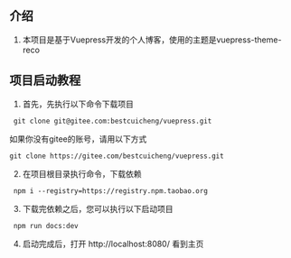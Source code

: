 ## 介绍
1. 本项目是基于Vuepress开发的个人博客，使用的主题是vuepress-theme-reco

## 项目启动教程
  1. 首先，先执行以下命令下载项目
  ```
   git clone git@gitee.com:bestcuicheng/vuepress.git
  ```
  如果你没有gitee的账号，请用以下方式
  ```
  git clone https://gitee.com/bestcuicheng/vuepress.git
  ```

  2. 在项目根目录执行命令，下载依赖
  ```
   npm i --registry=https://registry.npm.taobao.org
  ```

  3. 下载完依赖之后，您可以执行以下启动项目
  ```
   npm run docs:dev
  ```

  4. 启动完成后，打开 http://localhost:8080/ 看到主页